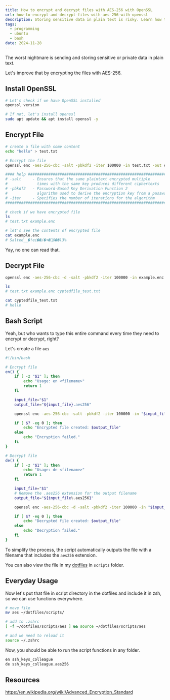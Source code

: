 ```yaml
---
title: How to encrypt and decrypt files with AES-256 with OpenSSL
url: how-to-encrypt-and-decrypt-files-with-aes-256-with-openssl
description: Storing sensitive data in plain text is risky. Learn how to encrypt and decrypt files securely using AES-256 with OpenSSL.
tags:
  - programming
  - ubuntu
  - bash
date: 2024-11-28
---
```

The worst nightmare is sending and storing sensitive or private data in plain text.

Let's improve that by encrypting the files with AES-256.
## Install OpenSSL

```bash
# Let's check if we have OpenSSL installed
openssl version

# If not, let's install openssl
sudo apt update && apt install openssl -y
```

## Encrypt File

```bash
# create a file with some content
echo "hello" > test.txt

# Encrypt the file
openssl enc -aes-256-cbc -salt -pbkdf2 -iter 100000 -in test.txt -out example.enc

#### help ################################################################
# -salt     - Ensures that the same plaintext encrypted multiple 
#             times with the same key produces different ciphertexts
# -pbkdf2   - Password-Based Key Derivation Function 2 
#             algorithm used to derive the encryption key from a password
# -iter     - Specifies the number of iterations for the algorithm
##########################################################################

# check if we have encrypted file
ls
# test.txt example.enc

# let's see the contents of encrypted file
cat example.enc
# Salted__�!ei��/�+�΀O��l3%
```

Yay, no one can read that.

## Decrypt File

```bash
openssl enc -aes-256-cbc -d -salt -pbkdf2 -iter 100000 -in example.enc -out cyptedfile_test.txt

ls
# test.txt example.enc cyptedfile_test.txt

cat cyptedfile_test.txt
# hello
```

## Bash Script

Yeah, but who wants to type this entire command every time they need to encrypt or decrypt, right?

Let's create a file `aes`

```bash
#!/bin/bash

# Encrypt file
en() {
    if [ -z "$1" ]; then
        echo "Usage: en <filename>"
        return 1
    fi

    input_file="$1"
    output_file="${input_file}.aes256"

    openssl enc -aes-256-cbc -salt -pbkdf2 -iter 100000 -in "$input_file" -out "$output_file"

    if [ $? -eq 0 ]; then
        echo "Encrypted file created: $output_file"
    else
        echo "Encryption failed."
    fi
}

# Decrypt file
de() {
    if [ -z "$1" ]; then
        echo "Usage: de <filename>"
        return 1
    fi

    input_file="$1"
    # Remove the .aes256 extension for the output filename
    output_file="${input_file%.aes256}"

    openssl enc -aes-256-cbc -d -salt -pbkdf2 -iter 100000 -in "$input_file" -out "$output_file"

    if [ $? -eq 0 ]; then
        echo "Decrypted file created: $output_file"
    else
        echo "Decryption failed."
    fi
}
```

To simplify the process, the script automatically outputs the file with a filename that includes the `aes256` extension.

You can also view the file in my [dotfiles](https://github.com/matusstafura/dotfiles) in `scripts` folder.

## Everyday Usage

Now let's put that file in script directory in the dotfiles and include it in zsh, so we can use functions everywhere.

```bash
# move file
mv aes ~/dotfiles/scripts/

# add to .zshrc
[ -f ~/dotfiles/scripts/aes ] && source ~/dotfiles/scripts/aes

# and we need to reload it
source ~/.zshrc
```

Now, you should be able to run the script functions in any folder.

```bash
en ssh_keys_colleague
de ssh_keys_colleague.aes256
```
## Resources

https://en.wikipedia.org/wiki/Advanced_Encryption_Standard
